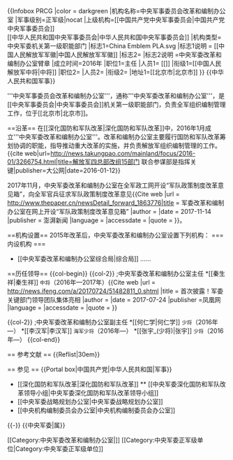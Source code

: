 {{Infobox PRCG
|color = darkgreen
|机构名称=中央军事委员会改革和编制办公室
|军事级别=正军级|nocat
|上级机构=[[中国共产党中央军事委员会|中国共产党中央军事委员会]]<br />[[中华人民共和国中央军事委员会|中华人民共和国中央军事委员会]]
|机构类型=中央军委机关第一级职能部门
|标志1=China Emblem PLA.svg
|标志1说明 = [[中国人民解放军军徽|中国人民解放军军徽]]
|标志2=
|标志2说明 =中央军委改革和编制办公室臂章
|成立时间=2016年
|职位1=主任
|人员1= [[]]
|衔级1=[[中国人民解放军中将|中将]]
|职位2=
|人员2=
|衔级2=
|地址1=[[北京市|北京市]]
}}
{{中华人民共和国军事}}

'''中央军事委员会改革和编制办公室'''，通称'''中央军委改革和编制办公室'''，是[[中央军事委员会|中央军事委员会]]机关第一级职能部门，负责全军组织编制管理工作，位于[[北京市|北京市]]。

==沿革==
在[[深化国防和军队改革|深化国防和军队改革]]中，2016年1月成立'''中央军委改革和编制办公室'''。改革和编制办公室主要履行国防和军队改革筹划协调的职能，指导推动重大改革的实施，并负责解放军组织编制管理的工作。<ref>{{cite web|url=http://news.takungpao.com/mainland/focus/2016-01/3266754.html|title=解放军四总部改组15部门 联合参谋部是指挥关键|publisher=大公网|date=2016-01-12}}</ref>

2017年11月，中央军委改革和编制办公室在全军政工网开设“军队政策制度改革意见箱”，向全军官兵征求军队政策制度改革意见<ref>{{Cite web |url =  http://www.thepaper.cn/newsDetail_forward_1863776|title = 军委改革和编制办公室在网上开设“军队政策制度改革意见箱” |author =  |date = 2017-11-14 |publisher = 澎湃新闻 |language =  |accessdate =  |quote =  }}</ref>。

==机构设置==
2015年改革后，中央军委改革和编制办公室设置下列机构：
=== 内设机构 ===
* [[中央军委改革和编制办公室综合局|综合局]]
……

==历任领导==
{{col-begin}}
{{col-2}}
;中央军委改革和编制办公室主任
*[[秦生祥|秦生祥]] <small>中将</small>（2016年—2017年）<ref name=jiti>{{Cite web |url = http://news.ifeng.com/a/20170724/51482811_0.shtml |title = 首次披露！军委关键部门领导团队集体亮相 |author =  |date = 2017-07-24 |publisher =凤凰网  |language =  |accessdate =  |quote =  }}</ref>

{{col-2}}
;中央军委改革和编制办公室副主任
*[[何仁学|何仁学]] <small>少将</small>（2016年—）<ref name=jiti/>
*[[李汉军|李汉军]] <small>海军少将</small>（2016年—）<ref name=jiti/>
*[[张宇_(少将)|张宇]] <small>少将</small>（2016年—）<ref name=jiti/>
{{col-end}}

== 参考文献 ==
{{Reflist|30em}}

== 参见 ==
{{Portal box|中国共产党|中华人民共和国|军事}}
* [[深化国防和军队改革|深化国防和军队改革]]
** [[中央军委深化国防和军队改革领导小组|中央军委深化国防和军队改革领导小组]]
* [[中央军委战略规划办公室|中央军委战略规划办公室]]
* [[中央机构编制委员会办公室|中央机构编制委员会办公室]]

{{-}}
{{中央军委|属}}

[[Category:中央军委改革和编制办公室|]]
[[Category:中央军委正军级单位|Category:中央军委正军级单位]]